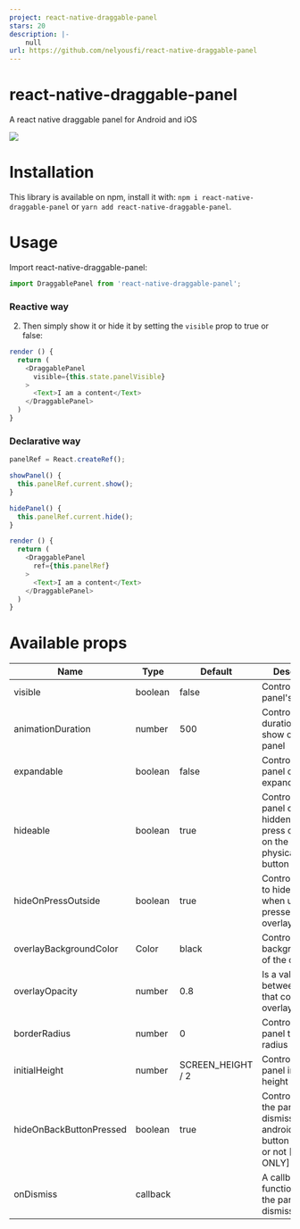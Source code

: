 ```yaml
---
project: react-native-draggable-panel
stars: 20
description: |-
    null
url: https://github.com/nelyousfi/react-native-draggable-panel
---
```


# react-native-draggable-panel

A react native draggable panel for Android and iOS

![](./.github/images/demo.gif)

# Installation

This library is available on npm, install it with: `npm i react-native-draggable-panel` or `yarn add react-native-draggable-panel`.

# Usage

Import react-native-draggable-panel:

```javascript
import DraggablePanel from 'react-native-draggable-panel';
```

### Reactive way

2.  Then simply show it or hide it by setting the `visible` prop to true or false:

```javascript
render () {
  return (
    <DraggablePanel
      visible={this.state.panelVisible}
    >
      <Text>I am a content</Text>
    </DraggablePanel>
  )
}
```

### Declarative way

```javascript
panelRef = React.createRef();

showPanel() {
  this.panelRef.current.show();
}

hidePanel() {
  this.panelRef.current.hide();
}

render () {
  return (
    <DraggablePanel
      ref={this.panelRef}
    >
      <Text>I am a content</Text>
    </DraggablePanel>
  )
}
```

# Available props

| Name                    | Type     | Default           | Description                                                                                      |
| ----------------------- | -------- | ----------------- | ------------------------------------------------------------------------------------------------ |
| visible                 | boolean  | false             | Controls the panel's visibility                                                                  |
| animationDuration       | number   | 500               | Controls the duration in ms to show or hide the panel                                            |
| expandable              | boolean  | false             | Controls if the panel can be expanded or not                                                     |
| hideable                | boolean  | true              | Controls if the panel can be hidden when press outside or on the android physical back button    |
| hideOnPressOutside      | boolean  | true              | Controls neither to hide the panel when user presses on the overlay or not                       |
| overlayBackgroundColor  | Color    | black             | Controls the backgroundColor of the overlay                                                      |
| overlayOpacity          | number   | 0.8               | Is a value between 0 and 1 that controls the overlay opacity                                     |
| borderRadius            | number   | 0                 | Controls the panel top border radius                                                             |
| initialHeight           | number   | SCREEN_HEIGHT / 2 | Controls the panel initial height                                                                |
| hideOnBackButtonPressed | boolean  | true              | Controls either the panel get dismissed on android physical button pressed or not [Android ONLY] |
| onDismiss               | callback |                   | A callback function when the panel is dismissed                                                  |

